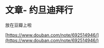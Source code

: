 # 文章- 约旦迪拜行

放在豆瓣上啦

[https://www.douban.com/note/692514946/](https://www.douban.com/note/692514946/)

